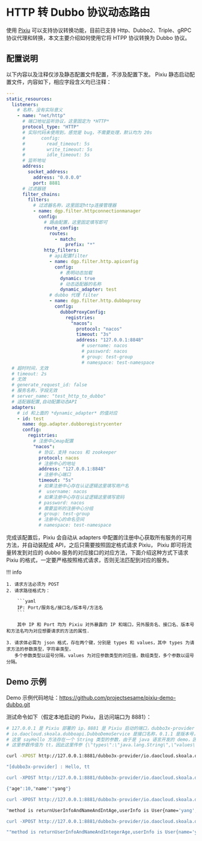 # HTTP 转 Dubbo 协议动态路由

使用 [Pixiu](https://cn.dubbo.apache.org/zh-cn/overview/mannual/dubbo-go-pixiu/overview/)
可以支持协议转换功能，目前已支持 Http、Dubbo2、Triple、gRPC 协议代理和转换，本文主要介绍如何使用它将 HTPP 协议转换为 Dubbo 协议。

## 配置说明

以下内容以及注释仅涉及静态配置文件配置，不涉及配置下发。
Pixiu 静态启动配置文件，内容如下，相应字段含义均已注释：

```yaml
---
static_resources:
  listeners:
    # 名称，没有实际意义
    - name: "net/http"
      # 端口地址监听协议，这里固定为 *HTTP*
      protocol_type: "HTTP"
      # 实际代码未使用到，感觉是 bug，不需要处理，默认均为 20s
      #      config:
      #        read_timeout: 5s
      #        write_timeout: 5s
      #        idle_timeout: 5s
      # 监听地址
      address:
        socket_address:
          address: "0.0.0.0"
          port: 8881
      # 过滤器链
      filter_chains:
        filters:
          # 过滤器名称，这里固定http连接管理器
          - name: dgp.filter.httpconnectionmanager
            config:
              # 路由配置，这里固定填写即可
              route_config:
                routes:
                  - match:
                      prefix: "*"
              http_filters:
                # api配置filter
                - name: dgp.filter.http.apiconfig
                  config:
                    # 表明动态加载
                    dynamic: true
                    # 动态适配器的名称
                    dynamic_adapter: test
                # dubbo 代理 filter
                - name: dgp.filter.http.dubboproxy
                  config:
                    dubboProxyConfig:
                      registries:
                        "nacos":
                          protocol: "nacos"
                          timeout: "3s"
                          address: "127.0.0.1:8848"
                            # username: nacos
                            # password: nacos
                            # group: test-group
                            # namespace: test-namespace
  # 超时时间，无效
  # timeout: 2s
  # 无效
  # generate_request_id: false
  # 服务名称，字段无效
  # server_name: "test_http_to_dubbo"
  # 适配器配置,自动配置动态API
  adapters:
    # id 和上面的 *dynamic_adapter* 的值对应
    - id: test
      name: dgp.adapter.dubboregistrycenter
      config:
        registries:
          # 注册中心map配置
          "nacos":
            # 协议，支持 nacos 和 zookeeper
            protocol: nacos
            # 注册中心的地址
            address: "127.0.0.1:8848"
            # 注册中心端口
            timeout: "5s"
            # 如果注册中心存在认证逻辑这里填写用户名
            #  username: nacos
            # 如果注册中心存在认证逻辑这里填写密码
            # password: nacos
            # 需要监听的注册中心分组
            # group: test-group
            # 注册中心的命名空间
            # namespace: test-namespace
```

完成该配置后，Pixiu 会自动从 adapters 中配置的注册中心获取所有服务的可用方法，并自动装配成 API，之后只需要按照固定格式请求 Pixiu，
Pixiu 即可将流量转发到对应的 dubbo 服务的对应接口的对应方法，下面介绍这种方式下请求 Pixiu 的格式，一定要严格按照格式请求，否则无法匹配到对应的服务。

!!! info

    1. 请求方法必须为 POST
    2. 请求路径格式为：

        ```yaml
        IP: Port/服务名/接口名/版本号/方法名
        ```

        其中 IP 和 Port 均为 Pixiu 对外暴露的 IP 和端口，另外服务名、接口名、版本号和方法名均为对应想要请求的方法的属性.

    3. 请求体必需为 json 格式，存在两个键，分别是 types 和 values，其中 types 为请求方法的参数类型，字符串类型，
       多个参数类型以逗号分隔，values 为对应参数类型的对应值，数组类型，多个参数以逗号分隔。

## Demo 示例

Demo 示例代码地址：<https://github.com/projectsesame/pixiu-demo-dubbo.git>

测试命令如下（假定本地启动的 Pixiu，且访问端口为 8881）：

```bash
# 127.0.0.1 是 Pixiu 部署的 ip，8881 是 Pixiu 启动的端口，dubbo3x-provider 是服务名
# io.daocloud.skoala.dubboapi.DubboDemoService 是接口名称，0.1.1 是版本号，sayHello 是方法名称
# 这里 sayHello 方法存在一个 String 类型的参数，由于是 java 语言开发的 demo，因此类型的完整名称是 java.lang.String
# 这里参数传值为 tt，因此这里传参 {\"types\":\"java.lang.String\",\"values\":[\"tt\"]}，下面例子同理

curl -XPOST http://127.0.0.1:8881/dubbo3x-provider/io.daocloud.skoala.dubboapi.DubboDemoService/0.1.1/sayHello -d "{\"types\":\"java.lang.String\",\"values\":[\"tt\"]}" -H 'Content-Type: application/json'

"[dubbo3x-provider] : Hello, tt

curl -XPOST http://127.0.0.1:8881/dubbo3x-provider/io.daocloud.skoala.dubboapi.DubboDemoService/0.1.1/returnUserInfo -d "{\"types\":\"io.daocloud.skoala.dubboapi.User\",\"values\":[{\"name\":\"yang\",\"age\":10}]}" -H 'Content-Type: application/json'

{"age":10,"name":"yang"}

curl -XPOST http://127.0.0.1:8881/dubbo3x-provider/io.daocloud.skoala.dubboapi.DubboDemoService/0.1.1/returnUserInfoAndNameAndIntAge -d "{\"types\":\"java.lang.String,io.daocloud.skoala.dubboapi.User,int\",\"values\":[\"tt\",{\"name\":\"yang\",\"age\":10},20]}" -H 'Content-Type: application/json'

"method is returnUserInfoAndNameAndIntAge,userInfo is User{name='yang', age=10},name is tt,age is 20"

curl -XPOST http://127.0.0.1:8881/dubbo3x-provider/io.daocloud.skoala.dubboapi.DubboDemoService/0.1.1/returnUserInfoAndNameAndIntegerAge -d "{\"types\":\"java.lang.String,io.daocloud.skoala.dubboapi.User,java.lang.Integer\",\"values\":[\"tt\",{\"name\":\"yang\",\"age\":10},20]}" -H 'Content-Type: application/json'

""method is returnUserInfoAndNameAndIntegerAge,userInfo is User{name='yang', age=10},name is tt, age is 20"
```
